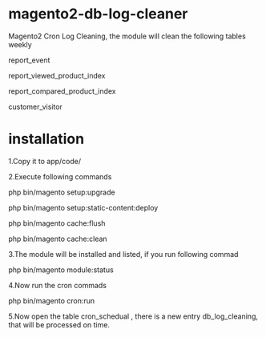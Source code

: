 # magento2-db-log-cleaner
Magento2 Cron Log Cleaning, the module will clean the following tables weekly

report_event

report_viewed_product_index

report_compared_product_index

customer_visitor

# installation

1.Copy it to app/code/

2.Execute following commands

php bin/magento setup:upgrade

php bin/magento setup:static-content:deploy

php bin/magento cache:flush

php bin/magento cache:clean

3.The module will be installed and listed, if you run following commad

php bin/magento module:status

4.Now run the cron commads

php bin/magento cron:run

5.Now open the table cron_schedual , there is a new entry db_log_cleaning, that will be processed on time.




